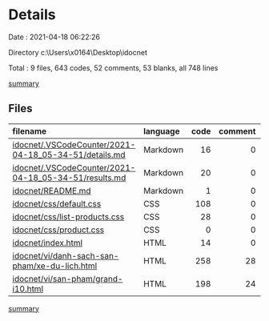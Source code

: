 # Details

Date : 2021-04-18 06:22:26

Directory c:\Users\x0164\Desktop\idocnet

Total : 9 files,  643 codes, 52 comments, 53 blanks, all 748 lines

[summary](results.md)

## Files
| filename | language | code | comment | blank | total |
| :--- | :--- | ---: | ---: | ---: | ---: |
| [idocnet/.VSCodeCounter/2021-04-18_05-34-51/details.md](/idocnet/.VSCodeCounter/2021-04-18_05-34-51/details.md) | Markdown | 16 | 0 | 6 | 22 |
| [idocnet/.VSCodeCounter/2021-04-18_05-34-51/results.md](/idocnet/.VSCodeCounter/2021-04-18_05-34-51/results.md) | Markdown | 20 | 0 | 7 | 27 |
| [idocnet/README.md](/idocnet/README.md) | Markdown | 1 | 0 | 0 | 1 |
| [idocnet/css/default.css](/idocnet/css/default.css) | CSS | 108 | 0 | 25 | 133 |
| [idocnet/css/list-products.css](/idocnet/css/list-products.css) | CSS | 28 | 0 | 7 | 35 |
| [idocnet/css/product.css](/idocnet/css/product.css) | CSS | 0 | 0 | 1 | 1 |
| [idocnet/index.html](/idocnet/index.html) | HTML | 14 | 0 | 0 | 14 |
| [idocnet/vi/danh-sach-san-pham/xe-du-lich.html](/idocnet/vi/danh-sach-san-pham/xe-du-lich.html) | HTML | 258 | 28 | 3 | 289 |
| [idocnet/vi/san-pham/grand-i10.html](/idocnet/vi/san-pham/grand-i10.html) | HTML | 198 | 24 | 4 | 226 |

[summary](results.md)